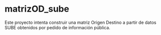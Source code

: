 # matrizOD_sube
Este proyecto intenta construir una matriz Origen Destino a partir de datos SUBE obtenidos por pedido de información pública.
